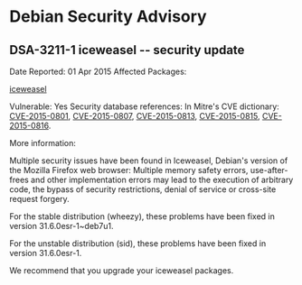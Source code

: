 
Debian Security Advisory
========================


DSA-3211-1 iceweasel -- security update
---------------------------------------



Date Reported:
01 Apr 2015
Affected Packages:

[iceweasel](https://packages.debian.org/src:iceweasel)

Vulnerable:
Yes
Security database references:
In Mitre's CVE dictionary: [CVE-2015-0801](https://security-tracker.debian.org/tracker/CVE-2015-0801), [CVE-2015-0807](https://security-tracker.debian.org/tracker/CVE-2015-0807), [CVE-2015-0813](https://security-tracker.debian.org/tracker/CVE-2015-0813), [CVE-2015-0815](https://security-tracker.debian.org/tracker/CVE-2015-0815), [CVE-2015-0816](https://security-tracker.debian.org/tracker/CVE-2015-0816).  

More information:

Multiple security issues have been found in Iceweasel, Debian's version
of the Mozilla Firefox web browser: Multiple memory safety errors,
use-after-frees and other implementation errors may lead to the
execution of arbitrary code, the bypass of security restrictions, denial
of service or cross-site request forgery.


For the stable distribution (wheezy), these problems have been fixed in
version 31.6.0esr-1~deb7u1.


For the unstable distribution (sid), these problems have been fixed in
version 31.6.0esr-1.


We recommend that you upgrade your iceweasel packages.





